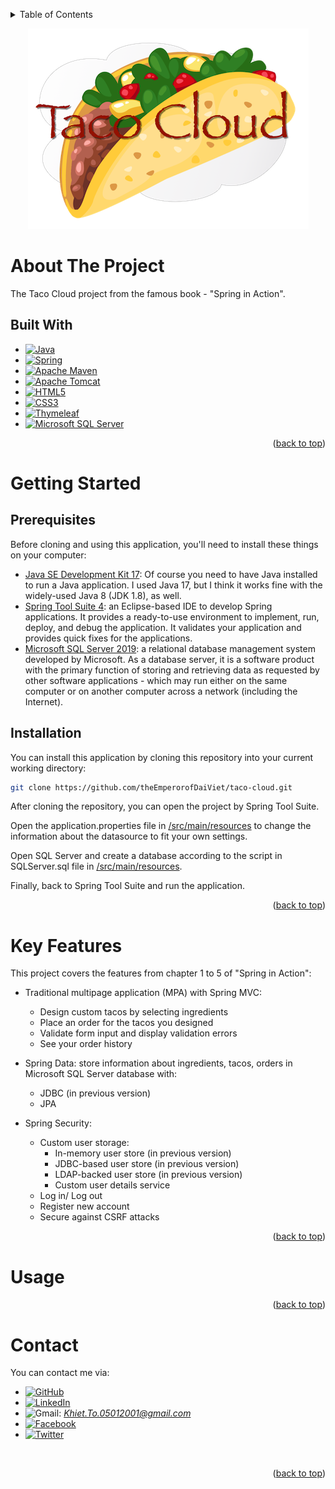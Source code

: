 <a name="readme-top"></a>
<!-- TABLE OF CONTENTS -->
<details>
  <summary>Table of Contents</summary>
  <ol>
    <li>
      <a href="#about-the-project">About The Project</a>
      <ul>
        <li><a href="#built-with">Built With</a></li>
      </ul>
    </li>
    <li>
      <a href="#getting-started">Getting Started</a>
      <ul>
        <li><a href="#prerequisites">Prerequisites</a></li>
        <li><a href="#installation">Installation</a></li>
      </ul>
    </li>
    <li><a href="#key-features">Key Features</li>
    <li><a href="#usage">Usage</a></li>
    <li><a href="#contact">Contact</a></li>
  </ol>
</details>

<p align="center">
    <img src="https://github.com/theEmperorofDaiViet/taco-cloud/blob/master/src/main/resources/static/images/TacoCloud.png">
</p>

# About The Project
The Taco Cloud project from the famous book - "Spring in Action".

## Built With
* [![Java][Java-shield]][Java-url]
* [![Spring][Spring-shield]][Spring-url]
* [![Apache Maven][Apache Maven-shield]][Apache Maven-url]
* [![Apache Tomcat][Apache Tomcat-shield]][Apache Tomcat-url]
* [![HTML5][HTML5-shield]][HTML5-url]
* [![CSS3][CSS3-shield]][CSS3-url]
* [![Thymeleaf][Thymeleaf-shield]][Thymeleaf-url]
* [![Microsoft SQL Server][MicrosoftSQLServer-shield]][MicrosoftSQLServer-url]

<p align="right">(<a href="#readme-top">back to top</a>)</p>

# Getting Started

## Prerequisites
Before cloning and using this application, you'll need to install these things on your computer:
* [Java SE Development Kit 17](https://www.oracle.com/java/technologies/downloads/#java17): Of course you need to have Java installed to run a Java application. I used Java 17, but I think it works fine with the widely-used Java 8 (JDK 1.8), as well.
* [Spring Tool Suite 4](https://spring.io/tools): an Eclipse-based IDE to develop Spring applications. 
It provides a ready-to-use environment to implement, run, deploy, and debug the application. 
It validates your application and provides quick fixes for the applications.
* [Microsoft SQL Server 2019](https://www.microsoft.com/en-us/sql-server/sql-server-2019): a relational database management system developed by Microsoft.
As a database server, it is a software product with the primary function of storing and retrieving data as requested by other software applications - 
which may run either on the same computer or on another computer across a network (including the Internet).

## Installation
You can install this application by cloning this repository into your current working directory:
```sh
git clone https://github.com/theEmperorofDaiViet/taco-cloud.git
```
After cloning the repository, you can open the project by Spring Tool Suite.

Open the application.properties file in [/src/main/resources](/src/main/resources) to change the information about the datasource to fit your own settings.

Open SQL Server and create a database according to the script in SQLServer.sql file in [/src/main/resources](/src/main/resources).

Finally, back to Spring Tool Suite and run the application.

<p align="right">(<a href="#readme-top">back to top</a>)</p>

# Key Features
This project covers the features from chapter 1 to 5 of "Spring in Action":

* Traditional multipage application (MPA) with Spring MVC:
  - Design custom tacos by selecting ingredients
  - Place an order for the tacos you designed
  - Validate form input and display validation errors
  - See your order history

* Spring Data: store information about ingredients, tacos, orders in Microsoft SQL Server database with:
  - JDBC (in previous version)
  - JPA

* Spring Security:
  - Custom user storage:
    + In-memory user store (in previous version)
    + JDBC-based user store (in previous version)
    + LDAP-backed user store (in previous version)
    + Custom user details service
  - Log in/ Log out
  - Register new account
  - Secure against CSRF attacks

<p align="right">(<a href="#readme-top">back to top</a>)</p>

# Usage

<p align="right">(<a href="#readme-top">back to top</a>)</p>

# Contact

You can contact me via:
* [![GitHub][GitHub-shield]][GitHub-url]
* [![LinkedIn][LinkedIn-shield]][LinkedIn-url]
* ![Gmail][Gmail-shield]:&nbsp;<i>Khiet.To.05012001@gmail.com</i>
* [![Facebook][Facebook-shield]][Facebook-url]
* [![Twitter][Twitter-shield]][Twitter-url]

<br/>
<p align="right">(<a href="#readme-top">back to top</a>)</p>

<!-- MARKDOWN LINKS & IMAGES -->
<!-- Tech stack -->
[Java-shield]: https://img.shields.io/badge/Java-ED8B00?style=for-the-badge&logo=java&logoColor=white
[Java-url]: https://www.java.com/
[Spring-shield]: https://img.shields.io/badge/spring-%236DB33F.svg?style=for-the-badge&logo=spring&logoColor=white
[Spring-url]: https://spring.io/
[Apache Maven-shield]: https://img.shields.io/badge/Apache%20Maven-C71A36?style=for-the-badge&logo=Apache%20Maven&logoColor=white
[Apache Maven-url]: https://maven.apache.org/
[Apache Tomcat-shield]: https://img.shields.io/badge/apache%20tomcat-%23F8DC75.svg?style=for-the-badge&logo=apache-tomcat&logoColor=black
[Apache Tomcat-url]: https://tomcat.apache.org/
[HTML5-shield]: https://img.shields.io/badge/html5-%23E34F26.svg?style=for-the-badge&logo=html5&logoColor=white
[HTML5-url]: https://www.w3.org/html/
[CSS3-shield]: https://img.shields.io/badge/css3-%231572B6.svg?style=for-the-badge&logo=css3&logoColor=white
[CSS3-url]: https://www.w3.org/Style/CSS/
[Thymeleaf-shield]: https://img.shields.io/badge/Thymeleaf-%23005C0F.svg?style=for-the-badge&logo=Thymeleaf&logoColor=white
[Thymeleaf-url]: https://www.thymeleaf.org/
[MicrosoftSQLServer-shield]: https://img.shields.io/badge/Microsoft%20SQL%20Sever-CC2927?style=for-the-badge&logo=microsoft%20sql%20server&logoColor=white
[MicrosoftSQLServer-url]: https://www.microsoft.com/en-us/sql-server

<!-- Contact -->
[GitHub-shield]: https://img.shields.io/badge/github-%23121011.svg?style=for-the-badge&logo=github&logoColor=white
[GitHub-url]: https://github.com/theEmperorofDaiViet
[LinkedIn-shield]: https://img.shields.io/badge/linkedin-%230077B5.svg?style=for-the-badge&logo=linkedin&logoColor=white
[LinkedIn-url]: https://www.linkedin.com/in/khiet-to/
[Gmail-shield]: https://img.shields.io/badge/Gmail-D14836?style=for-the-badge&logo=gmail&logoColor=white
[Facebook-shield]: https://img.shields.io/badge/Facebook-%231877F2.svg?style=for-the-badge&logo=Facebook&logoColor=white
[Facebook-url]: https://www.facebook.com/Khiet.To.Official/
[Twitter-shield]: https://img.shields.io/badge/Twitter-%231DA1F2.svg?style=for-the-badge&logo=Twitter&logoColor=white
[Twitter-url]: https://twitter.com/KhietTo